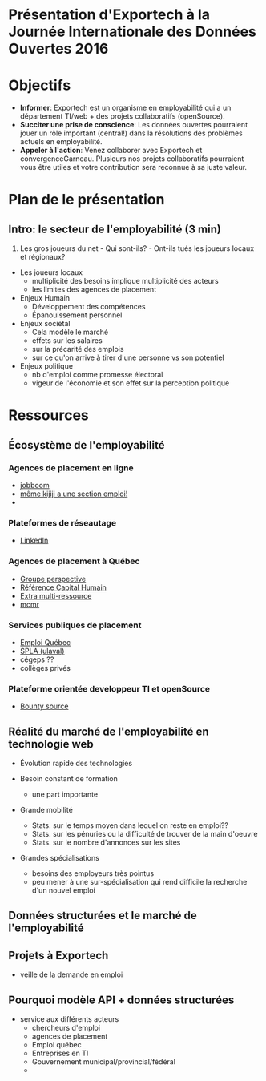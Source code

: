 # Présentation d'Exportech à la Journée Internationale des Données Ouvertes 2016

# Objectifs

  - **Informer**: Exportech est un organisme en employabilité qui a un département TI/web + des projets collaboratifs (openSource).
  - **Succiter une prise de conscience**: Les données ouvertes pourraient jouer un rôle important (central!) dans la résolutions des problèmes actuels en employabilité.  
  - **Appeler à l'action**: Venez collaborer avec Exportech et convergenceGarneau. Plusieurs nos projets collaboratifs pourraient vous être utiles et votre contribution sera reconnue à sa juste valeur.

# Plan de le présentation

## Intro: le secteur de l'employabilité (3 min)

  1. Les gros joueurs du net
    - Qui sont-ils?
    - Ont-ils tués les joueurs locaux et régionaux?
  - Les joueurs locaux
    - multiplicité des besoins implique multiplicité des acteurs
    - les limites des agences de placement
  - Enjeux Humain
    - Développement des compétences
    - Épanouissement personnel
  - Enjeux sociétal
    - Cela modèle le marché
    - effets sur les salaires
    - sur la précarité des emplois
    - sur ce qu'on arrive à tirer d'une personne vs son potentiel
  - Enjeux politique
    - nb d'emploi comme promesse électoral
    - vigeur de l'économie et son effet sur la perception politique

# Ressources

## Écosystème de l'employabilité

### Agences de placement en ligne

  - [jobboom](http://www.jobboom.com/fr)
  - [même kijiji a une section emploi!](http://www.kijiji.ca/b-emploi/ville-de-quebec/c45l1700124)
  -

### Plateformes de réseautage

  - [LinkedIn](http://www.linkedin.com)

### Agences de placement à Québec

  - [Groupe perspective](http://www.groupeperspective.com/)
  - [Référence Capital Humain](http://www.rchemploi.com/)
  - [Extra multi-ressource](http://www.extraressources.ca/)
  - [mcmr](www.mcmr.com)

### Services publiques de placement

  - [Emploi Québec](placement.emploiquebec.gouv.qc.ca)
  - [SPLA (ulaval)](https://www.spla.ulaval.ca/)
  - cégeps ??
  - collèges privés

### Plateforme orientée developpeur TI et openSource

  - [Bounty source](https://www.bountysource.com/)

## Réalité du marché de l'employabilité en technologie web

  - Évolution rapide des technologies
  - Besoin constant de formation
    - une part importante
  - Grande mobilité
    - Stats. sur le temps moyen dans lequel on reste en emploi??
    - Stats. sur les pénuries ou la difficulté de trouver de la main d'oeuvre
    - Stats. sur le nombre d'annonces sur les sites

  - Grandes spécialisations
    - besoins des employeurs très pointus
    - peu mener à une sur-spécialisation qui rend difficile la recherche d'un nouvel emploi



## Données structurées et le marché de l'employabilité



## Projets à Exportech

  - veille de la demande en emploi

## Pourquoi modèle API + données structurées

  - service aux différents acteurs
    - chercheurs d'emploi
    - agences de placement
    - Emploi québec
    - Entreprises en TI
    - Gouvernement municipal/provincial/fédéral
    -

